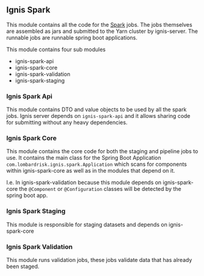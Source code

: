 ## Ignis Spark 

This module contains all the code for the [Spark](https://spark.apache.org/) jobs. The jobs themselves are assembled as jars
and submitted to the Yarn cluster by ignis-server.
The runnable jobs are runnable spring boot applications.

This module contains four sub modules
- ignis-spark-api
- ignis-spark-core
- ignis-spark-validation
- ignis-spark-staging

### Ignis Spark Api
This module contains DTO and value objects to be used by all the spark jobs. Ignis server
depends on `ignis-spark-api` and it allows sharing code for submitting without any heavy dependencies.

### Ignis Spark Core
This module contains the core code for both the staging and pipeline jobs to use.
It contains the main class for the Spring Boot Application `com.lombardrisk.ignis.spark.Application` 
which scans for components within ignis-spark-core as well as in the modules that depend on it.

I.e. 
In ignis-spark-validation because this module depends on ignis-spark-core the `@Component` or `@Configuration`
classes will be detected by the spring boot app.

### Ignis Spark Staging
This module is responsible for staging datasets and depends on ignis-spark-core

### Ignis Spark Validation
This module runs validation jobs, these jobs validate data that has already been staged.
